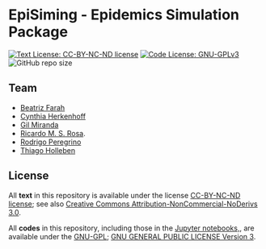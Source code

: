 # EpiSiming - Epidemics Simulation Package

[![Text License: CC-BY-NC-ND license](https://img.shields.io/badge/Text%20License-CC--BY--NC--ND-yellow.svg)](https://opensource.org/licenses/MIT) [![Code License: GNU-GPLv3](https://img.shields.io/badge/Code%20License-GNU--GPLv3-yellow.svg)](https://www.gnu.org/licenses/gpl.html) ![GitHub repo size](https://img.shields.io/github/repo-size/rmsrosa/nbbinder)

## Team

- [Beatriz Farah](https://github.com/beafarah)
- [Cynthia Herkenhoff](https://github.com/herkenhoff-cynthia)
- [Gil Miranda](https://github.com/mirandagil/)
- [Ricardo M. S. Rosa](http://www.im.ufrj.br/rrosa/).
- [Rodrigo Peregrino](https://github.com/rodlcp)
- [Thiago Holleben](https://github.com/hollebenthiago)

## License

All **text** in this repository is available under the license [CC-BY-NC-ND license](LICENSE-TEXT); see also [Creative Commons Attribution-NonCommercial-NoDerivs 3.0](https://creativecommons.org/licenses/by-nc-nd/3.0/us/legalcode).

All **codes** in this repository, including those in the [Jupyter notebooks,](https://jupyter.org/), are available under the [GNU-GPL](LICENSE-CODE); [GNU GENERAL PUBLIC LICENSE Version 3](https://www.gnu.org/licenses/gpl.html).
